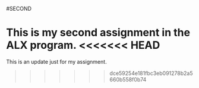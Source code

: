#SECOND

This is my second assignment in the ALX program.
<<<<<<< HEAD
=======

This is an update just for my assignment.


>>>>>>> dce59254e181fbc3eb091278b2a5660b558f0b74
